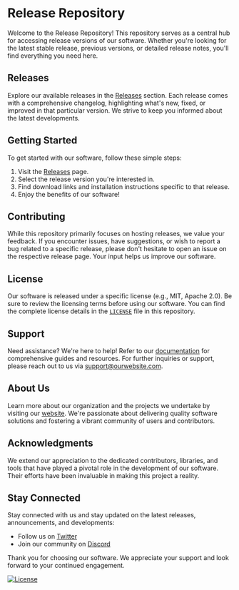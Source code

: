 # Release Repository

Welcome to the Release Repository! This repository serves as a central hub for accessing release versions of our software. Whether you're looking for the latest stable release, previous versions, or detailed release notes, you'll find everything you need here.

## Releases

Explore our available releases in the [Releases](https://github.com/your-username/your-repo/releases) section. Each release comes with a comprehensive changelog, highlighting what's new, fixed, or improved in that particular version. We strive to keep you informed about the latest developments.

## Getting Started

To get started with our software, follow these simple steps:

1. Visit the [Releases](https://github.com/your-username/your-repo/releases) page.
2. Select the release version you're interested in.
3. Find download links and installation instructions specific to that release.
4. Enjoy the benefits of our software!

## Contributing

While this repository primarily focuses on hosting releases, we value your feedback. If you encounter issues, have suggestions, or wish to report a bug related to a specific release, please don't hesitate to open an issue on the respective release page. Your input helps us improve our software.

## License

Our software is released under a specific license (e.g., MIT, Apache 2.0). Be sure to review the licensing terms before using our software. You can find the complete license details in the [`LICENSE`](LICENSE) file in this repository.

## Support

Need assistance? We're here to help! Refer to our [documentation](https://www.example.com/documentation) for comprehensive guides and resources. For further inquiries or support, please reach out to us via [support@ourwebsite.com](mailto:support@ourwebsite.com).

## About Us

Learn more about our organization and the projects we undertake by visiting our [website](https://www.example.com). We're passionate about delivering quality software solutions and fostering a vibrant community of users and contributors.

## Acknowledgments

We extend our appreciation to the dedicated contributors, libraries, and tools that have played a pivotal role in the development of our software. Their efforts have been invaluable in making this project a reality.

## Stay Connected

Stay connected with us and stay updated on the latest releases, announcements, and developments:

- Follow us on [Twitter](https://twitter.com/ourorganization)
- Join our community on [Discord](https://discord.gg/ourdiscord)

Thank you for choosing our software. We appreciate your support and look forward to your continued engagement.

[![License](https://img.shields.io/badge/License-MIT-blue.svg)](LICENSE)
